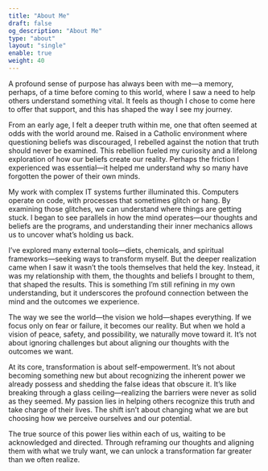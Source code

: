```yaml
---
title: "About Me"
draft: false
og_description: "About Me"
type: "about"
layout: "single"
enable: true
weight: 40
---
```

A profound sense of purpose has always been with me—a memory, perhaps, of a time before coming to this world, where I saw a need to help others understand something vital. It feels as though I chose to come here to offer that support, and this has shaped the way I see my journey.

From an early age, I felt a deeper truth within me, one that often seemed at odds with the world around me. Raised in a Catholic environment where questioning beliefs was discouraged, I rebelled against the notion that truth should never be examined. This rebellion fueled my curiosity and a lifelong exploration of how our beliefs create our reality. Perhaps the friction I experienced was essential—it helped me understand why so many have forgotten the power of their own minds.

My work with complex IT systems further illuminated this. Computers operate on code, with processes that sometimes glitch or hang. By examining those glitches, we can understand where things are getting stuck. I began to see parallels in how the mind operates—our thoughts and beliefs are the programs, and understanding their inner mechanics allows us to uncover what’s holding us back.

I’ve explored many external tools—diets, chemicals, and spiritual frameworks—seeking ways to transform myself. But the deeper realization came when I saw it wasn’t the tools themselves that held the key. Instead, it was my relationship with them, the thoughts and beliefs I brought to them, that shaped the results. This is something I’m still refining in my own understanding, but it underscores the profound connection between the mind and the outcomes we experience.

The way we see the world—the vision we hold—shapes everything. If we focus only on fear or failure, it becomes our reality. But when we hold a vision of peace, safety, and possibility, we naturally move toward it. It’s not about ignoring challenges but about aligning our thoughts with the outcomes we want.

At its core, transformation is about self-empowerment. It’s not about becoming something new but about recognizing the inherent power we already possess and shedding the false ideas that obscure it. It’s like breaking through a glass ceiling—realizing the barriers were never as solid as they seemed. My passion lies in helping others recognize this truth and take charge of their lives. The shift isn’t about changing what we are but choosing how we perceive ourselves and our potential.

The true source of this power lies within each of us, waiting to be acknowledged and directed. Through reframing our thoughts and aligning them with what we truly want, we can unlock a transformation far greater than we often realize.
